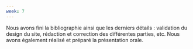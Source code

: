 ```yaml
---
week: 7
---
```

Nous avons fini la bibliographie ainsi que les derniers détails : validation du design du site, rédaction et correction des différentes parties, etc. Nous avons également réalisé et préparé la présentation orale.